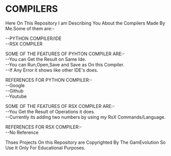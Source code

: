 # COMPILERS
Here On This Repository I am Describing You About the Compilers Made By Me.Some of them are:-<br/>

--PYTHON COMPILER/IDE<br/>
--RSX COMPILER<br/>


SOME OF THE FEATURES OF PYHTON COMPILER ARE:-<br/>
--You can Get the Result on Same Ide.<br/>
--You can Run,Open,Save and Save as On this Compiler.<br/>
--If Any Error it shows like other IDE's does.<br/>


REFERENCES FOR PYTHON COMPILER:-<br/>
--Google<br/>
--Github<br/>
--Youtube<br/>


SOME OF THE FEATURES OF RSX COMPILER ARE:-<br/>
--You Get the Result of Operations it does.<br/>
--Currently its adding two numbers by using my RsX Commands/Language.<br/>


REFERENCES FOR RSX COMPILER:-<br/>
--No Reference<br/>


Thses Projects On this Repository are Copyrighted By The GamEvolution So Use It Only For Educational Purposes.
